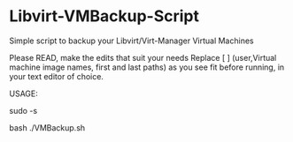# Libvirt-VMBackup-Script
Simple script to backup your Libvirt/Virt-Manager Virtual Machines


Please READ, make the edits that suit your needs
Replace [ ] (user,Virtual machine image names, first and last paths) as you see fit before running, in your text editor of choice.



USAGE: 

sudo -s

bash ./VMBackup.sh
